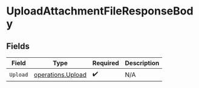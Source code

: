 # UploadAttachmentFileResponseBody


## Fields

| Field                                                  | Type                                                   | Required                                               | Description                                            |
| ------------------------------------------------------ | ------------------------------------------------------ | ------------------------------------------------------ | ------------------------------------------------------ |
| `Upload`                                               | [operations.Upload](../../models/operations/upload.md) | :heavy_check_mark:                                     | N/A                                                    |